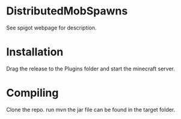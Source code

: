 # DistributedMobSpawns
See spigot webpage for description.
# Installation
Drag the release to the Plugins folder and start the minecraft server.
# Compiling
Clone the repo.
run mvn
the jar file can be found in the target folder.
